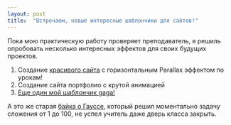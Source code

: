 ```yaml
---
layout: post
title:  "Встречаем, новые интересные шаблончики для сайтов!"
---
```

Пока мою практическую работу проверяет преподаватель, я решиль опробовать несколько интересных эффектов для своих будущих проектов.

1) Создание [красивого сайта](https://uzundemir.github.io/new_parallax_effect_site/) с горизонтальным Parallax эффектом по урокам!
2) Создание сайта портфолио с крутой анимацией
3) [Еще один мой шаблончик gaga!](https://uzundemir.github.io/gaga)


А это же старая [байка о Гауссе](https://betterexplained.com/articles/techniques-for-adding-the-numbers-1-to-100/), который решил моментально задачу сложения от 1 до 100, не успел учитель даже дверь класса закрыть.
